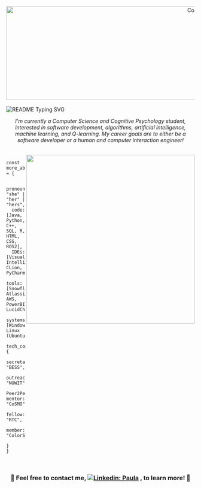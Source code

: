 <div align="center">
  <img align="center" alt="Coding" width="1000" height="250" src="https://64.media.tumblr.com/4dc7f9d7902c65856e4baa8aeaeaed01/tumblr_owsbgsWF5R1r5u9m2o4_500.gif">
</div>

<br>
<img src="https://readme-typing-svg.demolab.com/?lines=Hi+there,+I'm+Paula+👋;Hi+there,+I'm+a+Computer+Scientist+💻;Hi+there,+I'm+a+Cognitive+Psychologist+🧠;Hi+there,+I'm+a+Software+Tester+🔍;Hi+there,+I'm+a+Coder+👩🏿‍💻;Hi+there,+I'm+an+Honors+Student+🎓;Hi+there,+I'm+an+Innovator+💡;Hi+there,+I'm+a+Problem+Solver+🧩;Hi+there,+I'm+an+Advocate+For+Having+Fun+🎉&center=true&font=Kalnia+Glaze&color=CF9FFF&&size=40&width=1000&height=100&duration=4000&pause=1000" alt="README Typing SVG">



<p align="center"><i>I'm currently a Computer Science and Cognitive Psychology student, interested in software development, algorithms, artificial intelligence, machine learning, and Q-learning. My career goals are to either be a software developer or a human and computer interaction engineer!</i></p>
<br>

<img align=right width=450 valign="center" src=https://github.com/user-attachments/assets/5ee5946f-3c3d-4184-a146-6f4bc5f1c379>


```
const more_about_me = {

  pronouns: "she" | "her" | "hers",
  code: [Java, Python, C++, SQL, R, HTML, CSS, ROS2],
  IDEs: [Visual_Studio_Code, IntelliJ, CLion, PyCharm],
  tools: [Snowflake, Atlassian, AWS, PowerBI, LucidChart], 
  systems: [Windows, Linux (Ubuntu)],
  tech_communities: {
                        secretary: "BESS",
                        outreach_chair: "NUWIT",
                        Peer2Peer mentor: "CoSMO",
                        fellow: "RTC",
                        member: "ColorStack"
                   }
}
```

<br>

<div align="center">


### 💜 Feel free to contact me, [![Linkedin: Paula](https://img.shields.io/badge/-paula-purple?style=flat-square&logo=Linkedin&logoColor=white&link=https://www.linkedin.com/in/paulasefia)](https://www.linkedin.com/in/paulasefia) , to learn more! 💜

</div>

